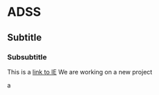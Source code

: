 # ADSS
## Subtitle
### Subsubtitle
This is a [link to IE](https://ie.edu)
We are working on a new project

a

